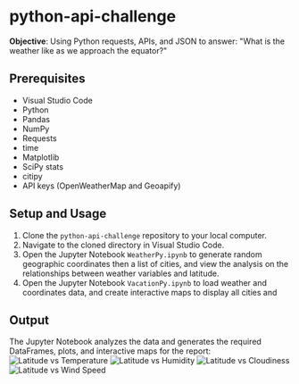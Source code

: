 # python-api-challenge
**Objective**: Using Python requests, APIs, and JSON to answer: "What is the weather like as we approach the equator?"

## Prerequisites
- Visual Studio Code
- Python
- Pandas
- NumPy
- Requests
- time
- Matplotlib
- SciPy stats
- citipy
- API keys (OpenWeatherMap and Geoapify)

## Setup and Usage
1. Clone the `python-api-challenge` repository to your local computer.
2. Navigate to the cloned directory in Visual Studio Code.
3. Open the Jupyter Notebook `WeatherPy.ipynb` to generate random geographic coordinates then a list of cities, and view the analysis on the relationships between weather variables and latitude.
4. Open the Jupyter Notebook `VacationPy.ipynb` to load weather and coordinates data, and create interactive maps to display all cities and 

## Output
The Jupyter Notebook analyzes the data and generates the required DataFrames, plots, and interactive maps for the report:
![Latitude vs Temperature](output_data/Fig1.png)
![Latitude vs Humidity](output_data/Fig2.png)
![Latitude vs Cloudiness](output_data/Fig3.png)
![Latitude vs Wind Speed](output_data/Fig4.png)
